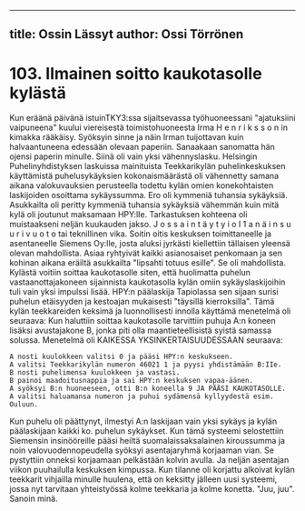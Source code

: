 
---
title: Ossin Lässyt
author: Ossi Törrönen
---

    
# 103. Ilmainen soitto kaukotasolle kylästä
Kun eräänä päivänä istuinTKY3:ssa sijaitsevassa työhuoneessani "ajatuksiini vaipuneena" kuului 
viereisestä toimistohuoneesta Irma H e n r i k s s o n in kimakka rääkäisy. Syöksyin sinne ja näin Irman 
tuijottavan kuin halvaantuneena edessään olevaan paperiin. Sanaakaan sanomatta hän ojensi paperin 
minulle. Siinä oli vain yksi vähennyslasku. Helsingin Puhelinyhdistyksen laskuissa mainituista 
Teekkarikylän puhelinkeskuksen käyttämistä puhelusykäyksien kokonaismäärästä oli vähennetty 
samana aikana valokuvauksien perusteella todettu kylän omien konekohtaisten laskijoiden osoittama 
sykäyssumma. Ero oli kymmeniä tuhansia sykäyksiä.
Asukkailta oli peritty kymmeniä tuhansia sykäyksiä vähemmän kuin mitä kylä oli joutunut maksamaan 
HPY:lIe. Tarkastuksen kohteena oli muistaakseni neljän kuukauden jakso. J o s s a i n  t ä y t y i  o I 1 a 
n ä i n  s u u r i  v u o t o tai teknillinen vika. Soitin oitis keskuksen toimittaneelle ja asentaneelle 
Siemens Oy:lle, josta aluksi jyrkästi kiellettiin tällaisen yleensä olevan mahdollista. Asiaa ryhtyivät 
kaikki asianosaiset penkomaan ja sen kohinan aikana eräiltä asukkailta "lipsahti totuus esille". Se oli 
mahdollista. Kylästä voitiin soittaa kaukotasolle siten, että huolimatta puhelun vastaanottajakoneen 
sijainnista kaukotasolla kylän omiin sykäyslaskijoihin tuli vain yksi impulssi lisää. HPY:n päälaskija 
Tapiolassa sen sijaan surisi puhelun etäisyyden ja kestoajan mukaisesti "täysillä kierroksilla".
Tämä kylän teekkareiden keksimä ja luonnollisesti innolla käyttämä menetelmä oli seuraava:
Kun haluttiin soittaa kaukotasolle tarvittiin puhuja A:n koneen lisäksi avustajakone B, jonka piti olla 
maantieteellisistä syistä samassa solussa. Menetelmä oli KAIKESSA YKSINKERTAISUUDESSAAN 
seuraava:

    A nosti kuulokkeen valitsi 0 ja pääsi HPY:n keskukseen. 
    A valitsi Teekkarikylän numeron 46021 1 ja pyysi yhdistämään B:IIe.
    B nosti puhelimensa kuulokkeen ja vastasi.
    B painoi maadoitusnappia ja sai HPY:n keskuksen vapaa-äänen.
    A syöksyi B:n huoneeseen, otti B:n koneella 9 JA PÄÄSI KAUKOTASOLLE. 
    A valitsi haluamansa numeron ja puhui sydämensä kyllyydestä esim. Ouluun.

Kun puhelu oli päättynyt, ilmestyi A:n laskijaan vain yksi sykäys ja kylän päälaskijaan kaikki ko. 
puhelun sykäykset. Kun tämä systeemi selostettiin Siemensin insinööreille pääsi heiltä 
suomalaissaksalainen kiroussumma ja noin valovuodennopeudella syöksyi asentajaryhmä korjaaman 
vian. Se pystyttiin onneksi korjaamaan pelkästään kolvin avulla. Ja neljän asentajan viikon puuhailulla 
keskuksen kimpussa. Kun tilanne oli korjattu alkoivat kylän teekkarit vihjailla minulle huulena, että on 
keksitty jälleen uusi systeemi, jossa nyt tarvitaan yhteistyössä kolme teekkaria ja kolme konetta. "Juu, 
juu". Sanoin minä.
